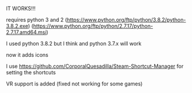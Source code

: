 IT WORKS!!!

requires python 3 and 2 (https://www.python.org/ftp/python/3.8.2/python-3.8.2.exe) (https://www.python.org/ftp/python/2.7.17/python-2.7.17.amd64.msi)

I used python 3.8.2 but I think and python 3.7.x will work

now it adds icons

I use https://github.com/CorporalQuesadilla/Steam-Shortcut-Manager for setting the shortcuts

VR support is added (fixed not working for some games)
